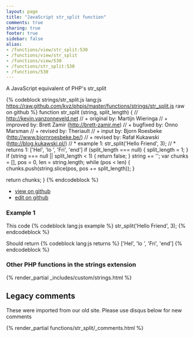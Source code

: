 ```yaml
---
layout: page
title: "JavaScript str_split function"
comments: true
sharing: true
footer: true
sidebar: false
alias:
- /functions/view/str_split:530
- /functions/view/str_split
- /functions/view/530
- /functions/str_split:530
- /functions/530
---
```

<!-- Generated by Rakefile:build -->
A JavaScript equivalent of PHP's str_split

{% codeblock strings/str_split.js lang:js https://raw.github.com/kvz/phpjs/master/functions/strings/str_split.js raw on github %}
function str_split (string, split_length) {
  // http://kevin.vanzonneveld.net
  // +     original by: Martijn Wieringa
  // +     improved by: Brett Zamir (http://brett-zamir.me)
  // +     bugfixed by: Onno Marsman
  // +      revised by: Theriault
  // +        input by: Bjorn Roesbeke (http://www.bjornroesbeke.be/)
  // +      revised by: Rafał Kukawski (http://blog.kukawski.pl/)
  // *       example 1: str_split('Hello Friend', 3);
  // *       returns 1: ['Hel', 'lo ', 'Fri', 'end']
  if (split_length === null) {
    split_length = 1;
  }
  if (string === null || split_length < 1) {
    return false;
  }
  string += '';
  var chunks = [],
    pos = 0,
    len = string.length;
  while (pos < len) {
    chunks.push(string.slice(pos, pos += split_length));
  }

  return chunks;
}
{% endcodeblock %}

 - [view on github](https://github.com/kvz/phpjs/blob/master/functions/strings/str_split.js)
 - [edit on github](https://github.com/kvz/phpjs/edit/master/functions/strings/str_split.js)

### Example 1
This code
{% codeblock lang:js example %}
str_split('Hello Friend', 3);
{% endcodeblock %}

Should return
{% codeblock lang:js returns %}
['Hel', 'lo ', 'Fri', 'end']
{% endcodeblock %}


### Other PHP functions in the strings extension
{% render_partial _includes/custom/strings.html %}
## Legacy comments
These were imported from our old site. Please use disqus below for new comments
<div style="overflow-y: scroll; max-height: 500px;">
{% render_partial functions/str_split/_comments.html %}
</div>
